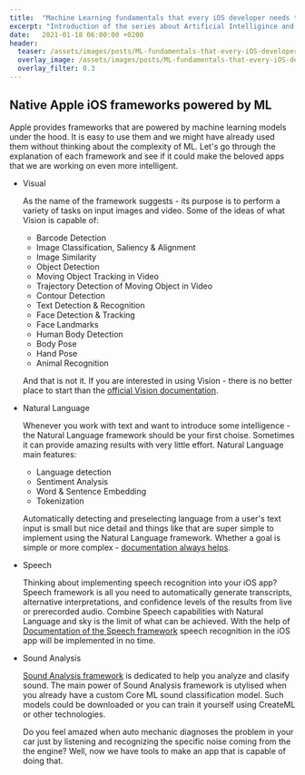 ```yaml
---
title:  "Machine Learning fundamentals that every iOS developer needs to know: 2/5 Native domain-specific Machine Learning frameworks for iOS developers"
excerpt: "Introduction of the series about Artificial Intelligince and Machine Learning fundamentals that every iOS developer needs to know."
date:   2021-01-18 06:00:00 +0200
header:
  teaser: /assets/images/posts/ML-fundamentals-that-every-iOS-developer-needs-to-know-architecture-tools-cover.jpg
  overlay_image: /assets/images/posts/ML-fundamentals-that-every-iOS-developer-needs-to-know-Native-domain-specific-frameworks-cover.jpg
  overlay_filter: 0.3
---
```


## Native Apple iOS frameworks powered by ML

Apple provides frameworks that are powered by machine learning models under the hood. It is easy to use them and we might have already used them without thinking about the complexity of ML. Let's go through the explanation of each framework and see if it could make the beloved apps that we are working on even more intelligent.

- Visual
  
  As the name of the framework suggests - its purpose is to perform a variety of tasks on input images and video. Some of the ideas of what Vision is capable of:
  - Barcode Detection
  - Image Classification, Saliency & Alignment
  - Image Similarity
  - Object Detection
  - Moving Object Tracking in Video
  - Trajectory Detection of Moving Object in Video
  - Contour Detection
  - Text Detection & Recognition
  - Face Detection & Tracking
  - Face Landmarks
  - Human Body Detection
  - Body Pose
  - Hand Pose
  - Animal Recognition
  
  And that is not it. If you are interested in using Vision - there is no better place to start than the [official Vision documentation](https://developer.apple.com/documentation/vision).

- Natural Language
  
  Whenever you work with text and want to introduce some intelligence - the Natural Language framework should be your first choise. Sometimes it can provide amazing results with very little effort. Natural Language main features:
  - Language detection
  - Sentiment Analysis
  - Word & Sentence Embedding
  - Tokenization

  Automatically detecting and preselecting language from a user's text input is small but nice detail and things like that are super simple to implement using the Natural Language framework. Whether a goal is simple or more complex - [documentation always helps](https://developer.apple.com/documentation/naturallanguage).
- Speech
  
  Thinking about implementing speech recognition into your iOS app? Speech framework is all you need to automatically generate transcripts, alternative interpretations, and confidence levels of the results from live or prerecorded audio. Combine Speech capabilities with Natural Language and sky is the limit of what can be achieved. With the help of [Documentation of the Speech framework](https://developer.apple.com/documentation/speech) speech recognition in the iOS app will be implemented in no time.
- Sound Analysis

  [Sound Analysis framework](https://developer.apple.com/documentation/soundanalysis) is dedicated to help you analyze and clasify sound. The main power of Sound Analysis framework is utylised when you already have a custom Core ML sound classification model. Such models could be downloaded or you can train it yourself using CreateML or other technologies.
  
  Do you feel amazed when auto mechanic diagnoses the problem in your car just by listening and recognizing the specific noise coming from the the engine? Well, now we have tools to make an app that is capable of doing that.
